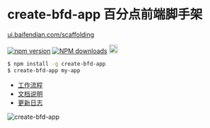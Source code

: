 # create-bfd-app 百分点前端脚手架 

[ui.baifendian.com/scaffolding](http://ui.baifendian.com/scaffolding)

[![npm version](https://badge.fury.io/js/create-bfd-app.svg)](http://badge.fury.io/js/create-bfd-app)
[![NPM downloads](http://img.shields.io/npm/dm/create-bfd-app.svg)](https://npmjs.org/package/create-bfd-app)
<a href="https://github.com/baifendian/create-bfd-app" target="_blank">
  <img src="https://a248.e.akamai.net/assets.github.com/images/icons/emoji/octocat.png" width="20" height="20">
</a>

```sh
$ npm install -g create-bfd-app
$ create-bfd-app my-app
```

- [工作流程](http://ui.baifendian.com/scaffolding/workflow)
- [文档说明](http://ui.baifendian.com/scaffolding/docs)
- [更新日志](http://ui.baifendian.com/scaffolding/changelog)

![create-bfd-app](https://cdn.rawgit.com/baifendian/create-bfd-app/master/screenshot.png)